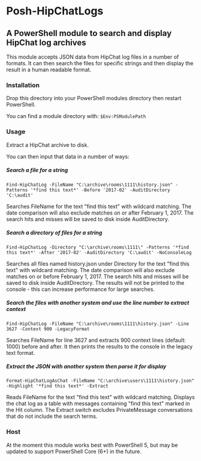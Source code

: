 # Posh-HipChatLogs
## A PowerShell module to search and display HipChat log archives

This module accepts JSON data from HipChat log files in a number of formats. It can then search the files for specific strings and then display the result in a human readable format.

### Installation

Drop this directory into your PowerShell modules directory then restart PowerShell.

You can find a module directory with:
`$Env:PSModulePath`

### Usage

Extract a HipChat archive to disk.

You can then input that data in a number of ways:

##### Search a file for a string
`Find-HipChatLog -FileName "C:\archive\rooms\1111\history.json" -Patterns '*find this text*' -Before '2017-02' -AuditDirectory 'C:\audit'`

Searches FileName for the text "find this text" with wildcard matching. The date comparison will also exclude matches on or after February 1, 2017. The search hits and misses will be saved to disk inside AuditDirectory.

##### Search a directory of files for a string
`Find-HipChatLog -Directory "C:\archive\rooms\1111\" -Patterns '*find this text*' -After '2017-02' -AuditDirectory 'C:\audit' -NoConsoleLog`

Searches all files named history.json under Directory for the text "find this text" with wildcard matching. The date comparison will also exclude matches on or before February 1, 2017. The search hits and misses will be saved to disk inside AuditDirectory. The results will not be printed to the console - this can increase performance for large searches.

##### Search the files with another system and use the line number to extract context
`Find-HipChatLog -FileName "C:\archive\rooms\1111\history.json" -Line 3627 -Context 900 -LegacyFormat`

Searches FileName for line 3627 and extracts 900 context lines (default: 1000) before and after. It then prints the results to the console in the legacy text format.

##### Extract the JSON with another system then parse it for display
`Format-HipChatLogAsChat -FileName "C:\archive\users\1111\history.json" -Highlight '*find this text*' -Extract`

Reads FileName for the text "find this text" with wildcard matching. Displays the chat log as a table with messages containing "find this text" marked in the Hit column. The Extract switch excludes PrivateMessage conversations that do not include the search terms.

### Host

At the moment this module works best with PowerShell 5, but may be updated to support PowerShell Core (6+) in the future.
